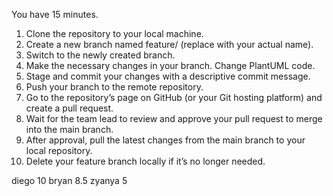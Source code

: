 You have 15 minutes.


1. Clone the repository to your local machine.
2. Create a new branch named feature/<YourName> (replace <YourName> with your actual name).
3. Switch to the newly created branch.
4. Make the necessary changes in your branch. Change PlantUML code.
5. Stage and commit your changes with a descriptive commit message.
6. Push your branch to the remote repository.
7. Go to the repository’s page on GitHub (or your Git hosting platform) and create a pull request.
8. Wait for the team lead to review and approve your pull request to merge into the main branch.
9. After approval, pull the latest changes from the main branch to your local repository.
10. Delete your feature branch locally if it’s no longer needed.

diego 10
bryan 8.5
zyanya 5

